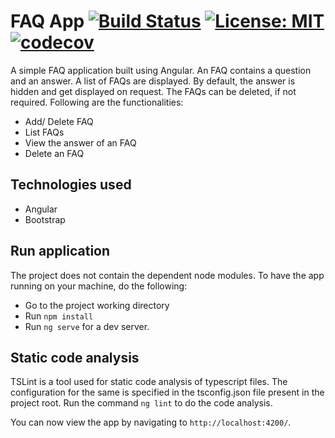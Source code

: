 # FAQ App [![Build Status](https://travis-ci.org/aaradhanas/angular.svg?branch=master)](https://travis-ci.org/aaradhanas/angular) [![License: MIT](https://img.shields.io/badge/License-MIT-green.svg)](https://github.com/aaradhanas/angular/blob/master/LICENSE) [![codecov](https://codecov.io/gh/aaradhanas/angular/branch/master/graph/badge.svg)](https://codecov.io/gh/aaradhanas/angular)

A simple FAQ application built using Angular. An FAQ contains a question and an answer. A list of FAQs are displayed. By default, the answer is hidden and get displayed on request. The FAQs can be deleted, if not required. Following are the functionalities:

* Add/ Delete FAQ
* List FAQs
* View the answer of an FAQ
* Delete an FAQ


## Technologies used

* Angular
* Bootstrap

## Run application

The project does not contain the dependent node modules. To have the app running on your machine, do the following:

* Go to the project working directory
* Run `npm install`
* Run `ng serve` for a dev server.

## Static code analysis

TSLint is a tool used for static code analysis of typescript files. The configuration for the same is specified in the tsconfig.json file present in the project root. Run the command `ng lint` to do the code analysis.

You can now view the app by navigating to `http://localhost:4200/`.